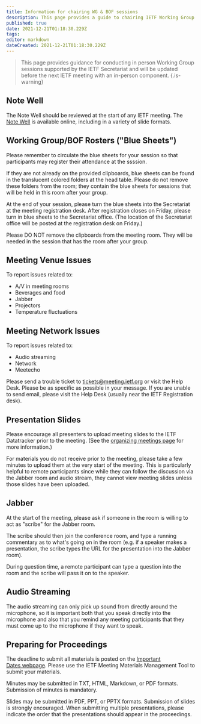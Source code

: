 ```yaml
---
title: Information for chairing WG & BOF sessions
description: This page provides a guide to chairing IETF Working Group or Birds-of-a-Feather sessions.
published: true
date: 2021-12-21T01:18:30.229Z
tags: 
editor: markdown
dateCreated: 2021-12-21T01:18:30.229Z
---
```


> This page provides guidance for conducting in person Working Group sessions supported by the IETF Secretariat and will be updated before the next IETF meeting with an in-person component.
{.is-warning}


## Note Well 

The Note Well should be reviewed at the start of any IETF meeting. The [Note Well](https://www.ietf.org/about/note-well/) is available online, including in a variety of slide formats.

## Working Group/BOF Rosters ("Blue Sheets")

Please remember to circulate the blue sheets for your session so that participants may register their attendance at the ssssion.

If they are not already on the provided clipboards, blue sheets can be found in the translucent colored folders at the head table. Please do not remove these folders from the room; they contain the blue sheets for sessions that will be held in this room after your group. 

At the end of your session, please turn the blue sheets into the Secretariat at the meeting registration desk. After registration closes on Friday, please turn in blue sheets to the Secretariat office. (The location of the Secretariat office will be posted at the registration desk on Friday.)

Please DO NOT remove the clipboards from the meeting room. They will be needed in the session that has the room after your group. 

## Meeting Venue Issues 

To report issues related to:
- A/V in meeting rooms
- Beverages and food
- Jabber
- Projectors
- Temperature fluctuations

## Meeting Network Issues 

To report issues related to:
- Audio streaming
- Network
- Meetecho

Please send a trouble ticket to tickets@meeting.ietf.org or visit the Help Desk. Please be as specific as possible in your message. If you are unable to send email, please visit the Help Desk (usually near the IETF Registration desk). 

## Presentation Slides 

Please encourage all presenters to upload meeting slides to the IETF Datatracker prior to the meeting. (See the [organizing meetings page](https://chairs.ietf.org/en/meetings) for more information.)

For materials you do not receive prior to the meeting, please take a few minutes to upload them at the very start of the meeting. This is particularly helpful to remote participants since while they can follow the discussion via the Jabber room and audio stream, they cannot view meeting slides unless those slides have been uploaded. 

## Jabber 
At the start of the meeting, please ask if someone in the room is willing to act as "scribe" for the Jabber room. 

The scribe should then join the conference room, and type a running commentary as to what's going on in the room (e.g. if a speaker makes a presentation, the scribe types the URL for the presentation into the Jabber room). 

During question time, a remote participant can type a question into the room and the scribe will pass it on to the speaker.

## Audio Streaming 

The audio streaming can only pick up sound from directly around the microphone, so it is important both that you speak directly into the microphone and also that you remind any meeting participants that they must come up to the microphone if they want to speak. 

## Preparing for Proceedings 

The deadline to submit all materials is posted on the [Important Dates webpage](https://datatracker.ietf.org/meeting/important-dates/). Please use the IETF Meeting Materials Management Tool to submit your materials. 

Minutes may be submitted in TXT, HTML, Markdown, or PDF formats. Submission of minutes is mandatory.

Slides may be submitted in PDF, PPT, or PPTX formats. Submission of slides is strongly encouraged. When submitting multiple presentations, please indicate the order that the presentations should appear in the proceedings.